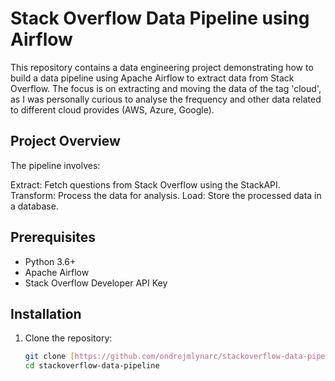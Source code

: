 # Stack Overflow Data Pipeline using Airflow

This repository contains a data engineering project demonstrating how to build a data pipeline using Apache Airflow to extract data from Stack Overflow. The focus is on extracting and moving the data of the tag 'cloud', as I was personally curious to analyse the frequency and other data related to different cloud provides (AWS, Azure, Google). 

## Project Overview

The pipeline involves:

Extract: Fetch questions from Stack Overflow using the StackAPI.
Transform: Process the data for analysis.
Load: Store the processed data in a database.

## Prerequisites

* Python 3.6+
* Apache Airflow
* Stack Overflow Developer API Key

## Installation

1. Clone the repository:

   ```bash
   git clone [https://github.com/ondrejmlynarc/stackoverflow-data-pipeline.git](https://github.com/ondrejmlynarc/stackoverflow-data-pipeline.git)
   cd stackoverflow-data-pipeline
